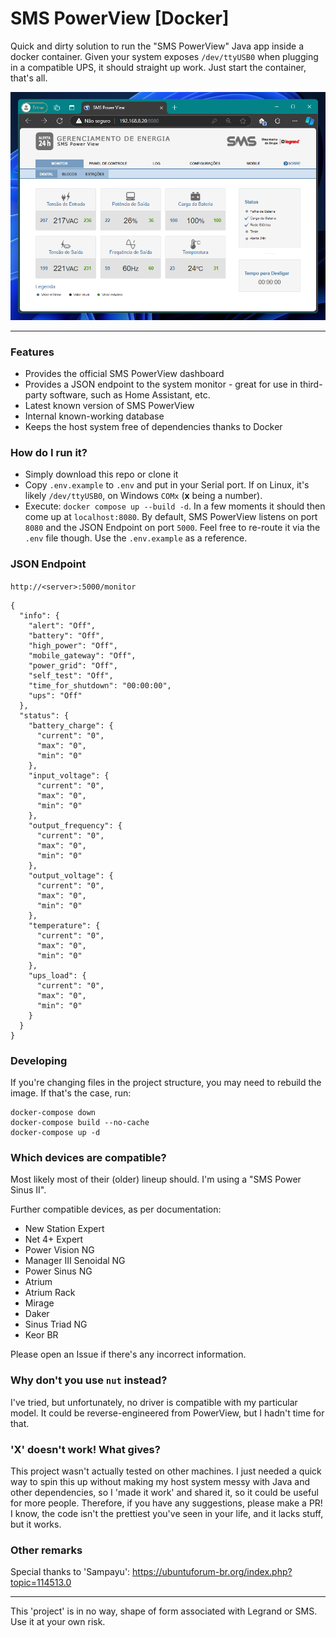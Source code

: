# SMS PowerView [Docker]

Quick and dirty solution to run the "SMS PowerView" Java app inside a docker container.
Given your system exposes `/dev/ttyUSB0` when plugging in a compatible UPS, it should straight up work. Just start the container, that's all.

![smspowerview](https://github.com/Fusseldieb/sms_powerview_docker/blob/main/smspowerview.png)

---

### Features

- Provides the official SMS PowerView dashboard
- Provides a JSON endpoint to the system monitor - great for use in third-party software, such as Home Assistant, etc.
- Latest known version of SMS PowerView
- Internal known-working database
- Keeps the host system free of dependencies thanks to Docker

### How do I run it?
- Simply download this repo or clone it
- Copy `.env.example` to `.env` and put in your Serial port. If on Linux, it's likely `/dev/ttyUSB0`, on Windows `COMx` (**x** being a number).
- Execute: `docker compose up --build -d`. In a few moments it should then come up at `localhost:8080`.
By default, SMS PowerView listens on port `8080` and the JSON Endpoint on port `5000`. Feel free to re-route it via the `.env` file though. Use the `.env.example` as a reference.

### JSON Endpoint

`http://<server>:5000/monitor`

```
{
  "info": {
    "alert": "Off",
    "battery": "Off",
    "high_power": "Off",
    "mobile_gateway": "Off",
    "power_grid": "Off",
    "self_test": "Off",
    "time_for_shutdown": "00:00:00",
    "ups": "Off"
  },
  "status": {
    "battery_charge": {
      "current": "0",
      "max": "0",
      "min": "0"
    },
    "input_voltage": {
      "current": "0",
      "max": "0",
      "min": "0"
    },
    "output_frequency": {
      "current": "0",
      "max": "0",
      "min": "0"
    },
    "output_voltage": {
      "current": "0",
      "max": "0",
      "min": "0"
    },
    "temperature": {
      "current": "0",
      "max": "0",
      "min": "0"
    },
    "ups_load": {
      "current": "0",
      "max": "0",
      "min": "0"
    }
  }
}
```

### Developing
If you're changing files in the project structure, you may need to rebuild the image. If that's the case, run:
```
docker-compose down
docker-compose build --no-cache
docker-compose up -d
```

### Which devices are compatible?
Most likely most of their (older) lineup should. I'm using a "SMS Power Sinus II".

Further compatible devices, as per documentation: 
- New Station Expert
- Net 4+ Expert
- Power Vision NG
- Manager III Senoidal NG
- Power Sinus NG
- Atrium
- Atrium Rack
- Mirage
- Daker
- Sinus Triad NG
- Keor BR

Please open an Issue if there's any incorrect information.

### Why don't you use `nut` instead?
I've tried, but unfortunately, no driver is compatible with my particular model. It could be reverse-engineered from PowerView, but I hadn't time for that. 

### 'X' doesn't work! What gives?
This project wasn't actually tested on other machines. I just needed a quick way to spin this up without making my host system messy with Java and other dependencies, so I 'made it work' and shared it, so it could be useful for more people.
Therefore, if you have any suggestions, please make a PR!
I know, the code isn't the prettiest you've seen in your life, and it lacks stuff, but it works.

### Other remarks
Special thanks to 'Sampayu': https://ubuntuforum-br.org/index.php?topic=114513.0

---

This 'project' is in no way, shape of form associated with Legrand or SMS. Use it at your own risk.
